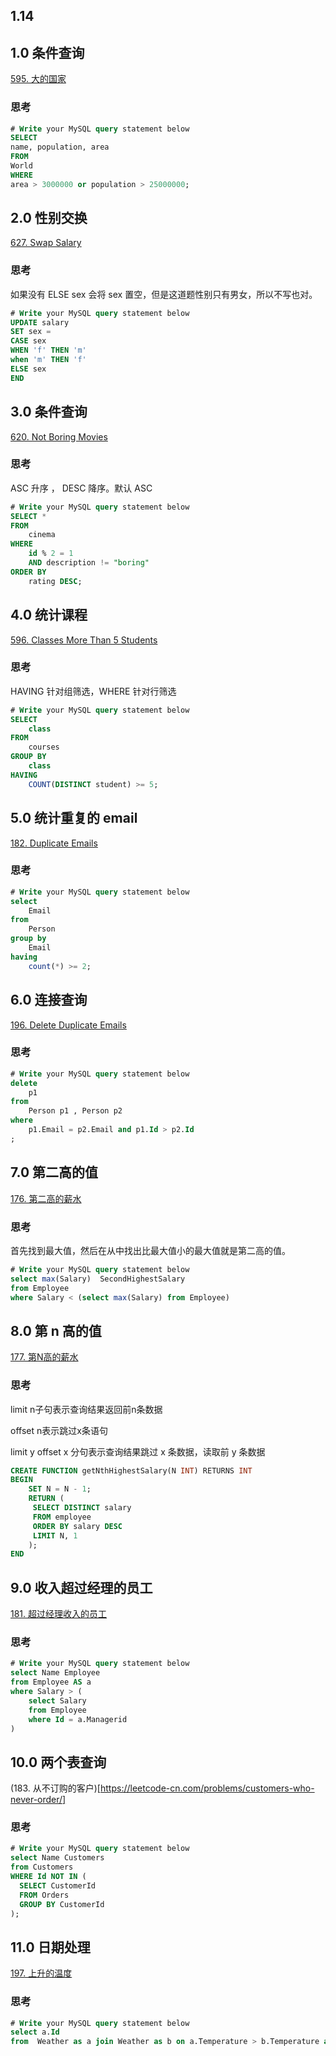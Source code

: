 ## 1.14 
## 1.0 条件查询
[595. 大的国家](https://leetcode.com/problems/big-countries/)


### 思考
```sql
# Write your MySQL query statement below
SELECT 
name, population, area
FROM 
World
WHERE 
area > 3000000 or population > 25000000;
```

## 2.0 性别交换
[627. Swap Salary](https://leetcode.com/problems/swap-salary/)

### 思考
如果没有 ELSE sex 会将 sex 置空，但是这道题性别只有男女，所以不写也对。

```sql
# Write your MySQL query statement below
UPDATE salary
SET sex =
CASE sex
WHEN 'f' THEN 'm'
when 'm' THEN 'f'
ELSE sex
END
```

## 3.0 条件查询
[620. Not Boring Movies](https://leetcode.com/problems/not-boring-movies/)

### 思考
ASC 升序 ， DESC 降序。默认 ASC
```sql
# Write your MySQL query statement below
SELECT *
FROM 
    cinema
WHERE
    id % 2 = 1 
    AND description != "boring"
ORDER BY 
    rating DESC;
```

## 4.0 统计课程
[596. Classes More Than 5 Students](https://leetcode.com/problems/classes-more-than-5-students/)
### 思考
HAVING 针对组筛选，WHERE 针对行筛选
```sql
# Write your MySQL query statement below
SELECT 
    class
FROM
    courses
GROUP BY
    class
HAVING 
    COUNT(DISTINCT student) >= 5;
```

## 5.0 统计重复的 email
[182. Duplicate Emails](https://leetcode.com/problems/duplicate-emails/)
### 思考
```sql
# Write your MySQL query statement below
select
    Email
from
    Person
group by 
    Email
having 
    count(*) >= 2;
```

## 6.0 连接查询
[196. Delete Duplicate Emails](https://leetcode.com/problems/delete-duplicate-emails/)

### 思考
```sql
# Write your MySQL query statement below
delete
    p1
from
    Person p1 , Person p2
where 
    p1.Email = p2.Email and p1.Id > p2.Id
;
```

## 7.0 第二高的值

[176. 第二高的薪水](https://leetcode-cn.com/problems/second-highest-salary/)

### 思考

首先找到最大值，然后在从中找出比最大值小的最大值就是第二高的值。

```sql
# Write your MySQL query statement below
select max(Salary)  SecondHighestSalary
from Employee
where Salary < (select max(Salary) from Employee)
```

## 8.0 第 n 高的值

[177. 第N高的薪水](https://leetcode-cn.com/problems/nth-highest-salary/)

### 思考
limit n子句表示查询结果返回前n条数据

offset n表示跳过x条语句

limit y offset x 分句表示查询结果跳过 x 条数据，读取前 y 条数据

```sql
CREATE FUNCTION getNthHighestSalary(N INT) RETURNS INT
BEGIN
	SET N = N - 1;
	RETURN (
	 SELECT DISTINCT salary 
     FROM employee 
     ORDER BY salary DESC 
     LIMIT N, 1
	);
END
```


## 9.0 收入超过经理的员工

[181. 超过经理收入的员工](https://leetcode-cn.com/problems/employees-earning-more-than-their-managers/)

### 思考

```sql
# Write your MySQL query statement below
select Name Employee
from Employee AS a
where Salary > (
    select Salary
    from Employee
    where Id = a.Managerid
)
```

## 10.0 两个表查询
(183. 从不订购的客户)[https://leetcode-cn.com/problems/customers-who-never-order/]

### 思考

```sql
# Write your MySQL query statement below
select Name Customers
from Customers
WHERE Id NOT IN (
  SELECT CustomerId 
  FROM Orders 
  GROUP BY CustomerId
);
```

## 11.0 日期处理

[197. 上升的温度](https://leetcode-cn.com/problems/rising-temperature/)

### 思考

```sql
# Write your MySQL query statement below
select a.Id 
from  Weather as a join Weather as b on a.Temperature > b.Temperature and dateDiff(a.RecordDate,b.RecordDate) = 1 
```